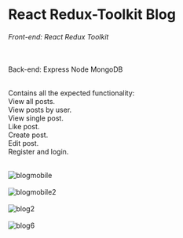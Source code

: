 <h1>React Redux-Toolkit Blog</h1>

<h6>Front-end: React Redux Toolkit</h6><br>
Back-end: Express Node MongoDB<br><br>

Contains all the expected functionality:<br>
View all posts.<br>
View posts by user.<br>
View single post.<br>
Like post.<br>
Create post.<br>
Edit post.<br>
Register and login.<br><br>

![blogmobile](https://user-images.githubusercontent.com/38325801/221890323-226f7fd7-b217-4dd4-8f75-97bf17d48303.png)<br><br>
![blogmobile2](https://user-images.githubusercontent.com/38325801/221890823-dfa8c402-5489-4fc6-9f3a-5de8a42062bb.png)<br><br>
![blog2](https://user-images.githubusercontent.com/38325801/221890905-510f56ea-c2ad-45d2-9dab-1c3f07103455.png)<br><br>
![blog6](https://user-images.githubusercontent.com/38325801/221890944-4878ed79-83b8-4dbf-8d6b-2290be074722.png)<br><br>
